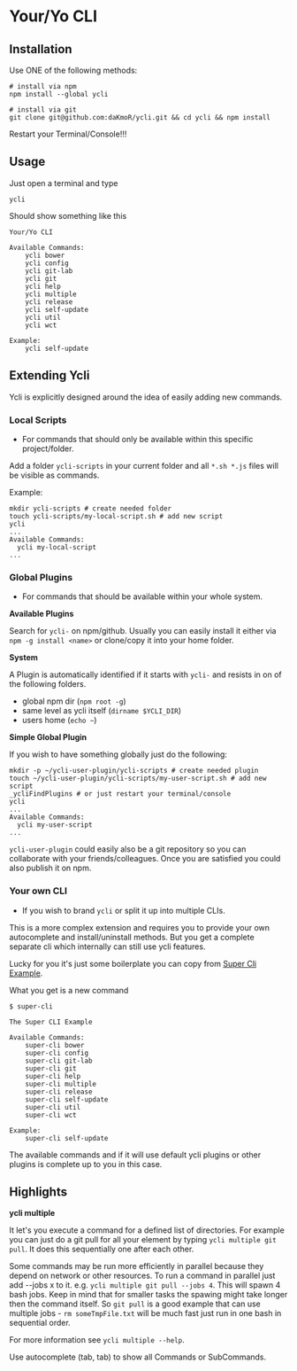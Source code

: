 Your/Yo CLI
=============

Installation
------------

Use ONE of the following methods:
```
# install via npm
npm install --global ycli

# install via git
git clone git@github.com:daKmoR/ycli.git && cd ycli && npm install
```

Restart your Terminal/Console!!!

Usage
-----

Just open a terminal and type

```
ycli
```

Should show something like this
```
Your/Yo CLI

Available Commands:
    ycli bower
    ycli config
    ycli git-lab
    ycli git
    ycli help
    ycli multiple
    ycli release
    ycli self-update
    ycli util
    ycli wct

Example:
    ycli self-update
```

Extending Ycli
--------------

Ycli is explicitly designed around the idea of easily adding new commands.

### Local Scripts

- For commands that should only be available within this specific project/folder.

Add a folder `ycli-scripts` in your current folder and all `*.sh *.js` files will be visible as commands.

Example:

	mkdir ycli-scripts # create needed folder
	touch ycli-scripts/my-local-script.sh # add new script
	ycli
	...
	Available Commands:
	  ycli my-local-script
	...

### Global Plugins

- For commands that should be available within your whole system.

**Available Plugins**

Search for `ycli-` on npm/github. Usually you can easily install it either via
`npm -g install <name>` or clone/copy it into your home folder.

**System**

A Plugin is automatically identified if it starts with `ycli-` and resists in on of the following folders.

- global npm dir (`npm root -g`)
- same level as ycli itself (`dirname $YCLI_DIR`)
- users home (`echo ~`)

**Simple Global Plugin**

If you wish to have something globally just do the following:

	mkdir -p ~/ycli-user-plugin/ycli-scripts # create needed plugin
	touch ~/ycli-user-plugin/ycli-scripts/my-user-script.sh # add new script
	_ycliFindPlugins # or just restart your terminal/console
	ycli
	...
	Available Commands:
	  ycli my-user-script
	...

`ycli-user-plugin` could easily also be a git repository so you can collaborate with your friends/colleagues.
Once you are satisfied you could also publish it on npm.

### Your own CLI

- If you wish to brand `ycli` or split it up into multiple CLIs.

This is a more complex extension and requires you to provide your own autocomplete and install/uninstall methods.
But you get a complete separate cli which internally can still use ycli features.

Lucky for you it's just some boilerplate you can copy from [Super Cli Example](https://github.com/daKmoR/super-cli-example).

What you get is a new command
```
$ super-cli

The Super CLI Example

Available Commands:
    super-cli bower
    super-cli config
    super-cli git-lab
    super-cli git
    super-cli help
    super-cli multiple
    super-cli release
    super-cli self-update
    super-cli util
    super-cli wct

Example:
    super-cli self-update
```

The available commands and if it will use default ycli plugins or other plugins is complete up to you in this case.

Highlights
----------

**ycli multiple**

It let's you execute a command for a defined list of directories. For example you can just do a git pull for all your
element by typing `ycli multiple git pull`. It does this sequentially one after each other.

Some commands may be run more efficiently in parallel because they depend on network or other resources. To run a command
in parallel just add --jobs x to it. e.g. `ycli multiple git pull --jobs 4`. This will spawn 4 bash jobs. Keep in mind
that for smaller tasks the spawing might take longer then the command itself. So `git pull` is a good example that can
use multiple jobs - `rm someTmpFile.txt` will be much fast just run in one bash in sequential order.

For more information see `ycli multiple --help`.

Use autocomplete (tab, tab) to show all Commands or SubCommands.
